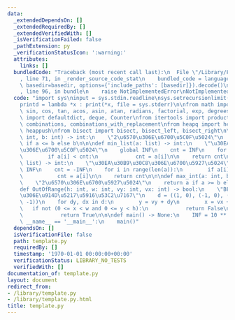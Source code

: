 ```yaml
---
data:
  _extendedDependsOn: []
  _extendedRequiredBy: []
  _extendedVerifiedWith: []
  _isVerificationFailed: false
  _pathExtension: py
  _verificationStatusIcon: ':warning:'
  attributes:
    links: []
  bundledCode: "Traceback (most recent call last):\n  File \"/Library/Frameworks/Python.framework/Versions/3.8/lib/python3.8/site-packages/onlinejudge_verify/documentation/build.py\"\
    , line 71, in _render_source_code_stat\n    bundled_code = language.bundle(stat.path,\
    \ basedir=basedir, options={'include_paths': [basedir]}).decode()\n  File \"/Library/Frameworks/Python.framework/Versions/3.8/lib/python3.8/site-packages/onlinejudge_verify/languages/python.py\"\
    , line 96, in bundle\n    raise NotImplementedError\nNotImplementedError\n"
  code: "import sys\ninput = sys.stdin.readline\nsys.setrecursionlimit(10 ** 6)\n\
    printd = lambda *x : print(*x, file = sys.stderr)\n\nfrom math import ceil, floor,\
    \ sin, cos, tan, acos, asin, atan, radians, factorial, exp, degrees\nfrom collections\
    \ import defaultdict, deque, Counter\nfrom itertools import product, permutations,\
    \ combinations, combinations_with_replacement\nfrom heapq import heapify, heappop,\
    \ heappush\nfrom bisect import bisect, bisect_left, bisect_right\n\n\ndef min_int(a:\
    \ int, b: int) -> int:\n    \"2\u6570\u306E\u6700\u5C0F\u5024\"\n    return a\
    \ if a <= b else b\n\n\ndef min_list(a: list) -> int:\n    \"\u30EA\u30B9\u30C8\
    \u306E\u6700\u5C0F\u5024\"\n    global INF\n    cnt = INF\n    for i in range(len(a)):\n\
    \        if a[i] < cnt:\n            cnt = a[i]\n\n    return cnt\n\n\ndef min_list(a:\
    \ list) -> int:\n    \"\u30EA\u30B9\u30C8\u306E\u6700\u5927\u5024\"\n    global\
    \ INF\n    cnt = -INF\n    for i in range(len(a)):\n        if a[i] > cnt:\n \
    \           cnt = a[i]\n\n    return cnt\n\n\ndef max_int(a: int, b: int) -> int:\n\
    \    \"2\u6570\u306E\u6700\u5927\u5024\"\n    return a if a >= b else b\n\n\n\
    def OutOfRange(h: int, w: int, vy: int, vx: int) -> bool:\n    \"BFS\u306A\u3069\
    \u306E\u914D\u5217\u5916\u53C2\u7167\"\n    d = ((1, 0), (-1, 0), (0, 1), (0,\
    \ -1))\n    for dy, dx in d:\n        y = vy + dy\n        x = vx + dx\n     \
    \   if not (0 <= x < w and 0 <= y < h):\n            return False\n        else:\n\
    \            return True\n\n\ndef main() -> None:\n    INF = 10 ** 18\n\n\nif\
    \ __name__ == '__main__':\n    main()"
  dependsOn: []
  isVerificationFile: false
  path: template.py
  requiredBy: []
  timestamp: '1970-01-01 00:00:00+00:00'
  verificationStatus: LIBRARY_NO_TESTS
  verifiedWith: []
documentation_of: template.py
layout: document
redirect_from:
- /library/template.py
- /library/template.py.html
title: template.py
---
```

